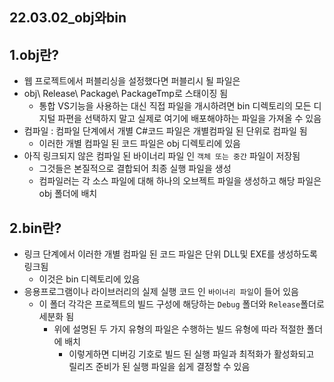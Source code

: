 ## 22.03.02_obj와bin

## 1.obj란?

- 웹 프로젝트에서 퍼블리싱을 설정했다면 퍼블리시 될 파일은
- obj\ Release\ Package\ PackageTmp로 스태이징 됨
  - 통합 VS기능을 사용하는 대신 직접 파일을 개시하려면  bin 디렉토리의 모든 디지털 파편을  선택하지 말고 실제로 여기에 배포해야하는 파일을 가져올 수 있음
- 컴파일 : 컴파일 단계에서 개별 C#코드 파일은 개별컴파일 된 단위로 컴파일 됨
  - 이러한 개별 컴파일 된 코드 파일은 obj 디렉토리에 있음
- 아직 링크되지 않은 컴파일 된 바이너리 파일 인 `객체 또는 중간` 파일이  저장됨
  - 그것들은 본질적으로 결합되어 최종 실행 파일을 생성
  - 컴파일러는 각 소스 파일에 대해 하나의 오브젝트 파일을 생성하고 해당 파일은 obj 폴더에 배치

## 2.bin란?

- 링크 단계에서 이러한 개별 컴파일 된 코드 파일은 단위 DLL및 EXE를 생성하도록 링크됨
  - 이것은 bin 디렉토리에 있음
- 응용프로그램이나 라이브러리의 실제 실행 코드 인 `바이너리 파일`이 들어 있음
  - 이 폴더 각각은 프로젝트의 빌드 구성에 해당하는 `Debug` 폴더와 `Release`폴더로 세분화 됨
    - 위에 설명된 두 가지 유형의 파일은 수행하는 빌드 유형에 따라 적절한 폴더에 배치
      - 이렇게하면 디버깅 기호로 빌드 된 실행 파일과 최적화가 활성화되고 릴리즈 준비가 된 실행 파일을 쉽게 결정할 수 있음